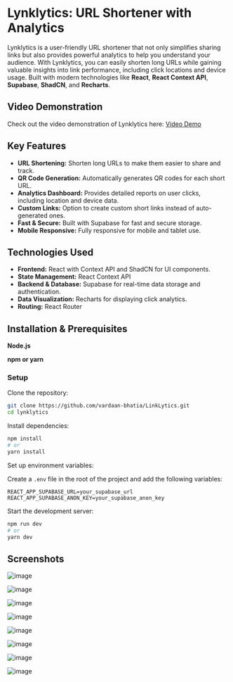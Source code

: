 # **Lynklytics: URL Shortener with Analytics**

Lynklytics is a user-friendly URL shortener that not only simplifies sharing links but also provides powerful analytics to help you understand your audience. With Lynklytics, you can easily shorten long URLs while gaining valuable insights into link performance, including click locations and device usage. Built with modern technologies like **React**, **React Context API**, **Supabase**, **ShadCN**, and **Recharts**.

## **Video Demonstration**

Check out the video demonstration of Lynklytics here: [Video Demo](https://youtu.be/B4H900xjVRQ)

## **Key Features**

- **URL Shortening:** Shorten long URLs to make them easier to share and track.
- **QR Code Generation:** Automatically generates QR codes for each short URL.
- **Analytics Dashboard:** Provides detailed reports on user clicks, including location and device data.
- **Custom Links:** Option to create custom short links instead of auto-generated ones.
- **Fast & Secure:** Built with Supabase for fast and secure storage.
- **Mobile Responsive:** Fully responsive for mobile and tablet use.

## **Technologies Used**

- **Frontend:** React with Context API and ShadCN for UI components.
- **State Management:** React Context API
- **Backend & Database:** Supabase for real-time data storage and authentication.
- **Data Visualization:** Recharts for displaying click analytics.
- **Routing:** React Router

## **Installation & Prerequisites**

**Node.js**

**npm or yarn**

### Setup

Clone the repository:

```bash
git clone https://github.com/vardaan-bhatia/LinkLytics.git
cd lynklytics
```

Install dependencies:

```bash
npm install
# or
yarn install
```
Set up environment variables:

Create a `.env` file in the root of the project and add the following variables:

```
REACT_APP_SUPABASE_URL=your_supabase_url
REACT_APP_SUPABASE_ANON_KEY=your_supabase_anon_key
```
Start the development server:

```bash
npm run dev
# or
yarn dev
```

## **Screenshots**

![image](https://github.com/user-attachments/assets/1ef47350-59ce-4a40-b59e-0df8a2a6fb24)

![image](https://github.com/user-attachments/assets/9c34abbd-9a99-43bf-a03d-5e459d81972f)

![image](https://github.com/user-attachments/assets/3cbc8162-431b-48fa-b5a7-2f6e65d516f3)

![image](https://github.com/user-attachments/assets/c1ebb228-69e9-4a61-b2e1-5a01fabf8bc1)

![image](https://github.com/user-attachments/assets/b134f167-662a-4c3d-aa57-4939ba0c0725)

![image](https://github.com/user-attachments/assets/a6760522-fec1-47d0-afbe-3e16dadcd5a0)

![image](https://github.com/user-attachments/assets/cf926a59-71d2-4ebe-ae1f-39d9b2ad3e76)

![image](https://github.com/user-attachments/assets/e91d4b36-ac0b-4bc1-87f6-bf888026be6c)








